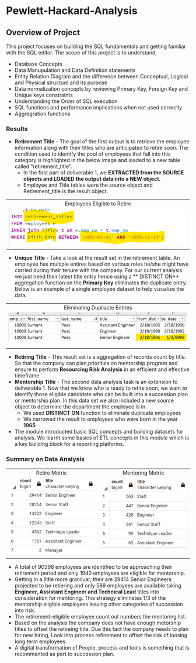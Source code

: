 # Pewlett-Hackard-Analysis
## Overview of Project
This project focuses on building the SQL fundamentals and getting familiar with the SQL editor. The scope of this project is to understand,
* Database Concepts
* Data Manupulation and Data Definition statements
* Entity Relation Diagram and the difference between Conceptual, Logical and Physical structure and its purpose
* Data normalization concepts by reviewing Primary Key, Foreign Key and Unique keys constraints
* Understanding the Order of SQL execution
* SQL functions and performance implications when not used correctly
* Aggregration functions
      
### Results
* **Retirement Title**  - The goal of the first output is to retrieve the employee information along with their titles who are anticipated to retire soon. The condition used to identify the pool of employees that fall into this category is highlighted in the below image and loaded to a new table called "retirement_title". 
  * In the first part of deliverable 1, we **EXTRACTED from the SOURCE objects and LOADED the output data into a NEW object.**
  * Employee and Title tables were the source object and Retirement_title is the result object.
 
 <table>
 <tr>   
    <td align="center"> Employees Eligible to Retire  </td>
  </tr> 
  <tr>   
    <td valign="top"> <img src="/Analysis_Project_folder/Pewlette-Hackard-Analysis-Folder/RetirementTitle.png" width="500" /> </td>
   </tr>     
</Table>  
  
  
* **Unique Title** - Take a look at the result set in  the retirement table. An employee has multiple entires based on various roles he/she might have carried during their tenure with the company. For our current analysis we just need their latest title entry hence using a ** DISTINCT ON** aggregation function on the **Primary Key** eliminates the duplicate entry. Below is an example of a single employee dataset to help vizualize the data. 

<table>
 <tr>   
    <td align="center"> Eliminating Dupliacte Entries  </td>
  </tr> 
  <tr>   
    <td valign="top"> <img src="/Analysis_Project_folder/Pewlette-Hackard-Analysis-Folder/DataCleanup.png" width="500" /> </td>
   </tr>     
</Table> 



* **Retiring Title** - This result set is a aggregation of records count by title. So that the company can plan,priorities on mentorship program and ensure to perform **Resourcing Risk Analysis** in an efficient and effective timeframe.  
* **Mentorship Title** - The second data analysis task is an extension to deliverable 1. Now that we know who is ready to retire soon, we want to identify those eligible candidate who can be built into a succession plan or mentorship plan. In this data set we also included a new source object to determine the department the employee is in. 
  * We used **DISTINCT ON** function to eliminate duplicate employees
  * We narrowed the result to employees who were born in the year **1965**
 * The module introducted basic SQL concepts and building datasets for analysis. We learnt some basics of ETL concepts in this module which is a key building block for a reporting platforms.  
  
  
### Summary on Data Analysis

<table>
 <tr>   
    <td align="center" style="bold"> Retire Metric  </td>
    <td align="center" style="bold"> Mentoring Metric </td>  
  </tr> 
  <tr>   
    <td valign="top"> <img src="/Analysis_Project_folder/Pewlette-Hackard-Analysis-Folder/Retires%20Titles.png" width="300" /> </td>
    <td valign="top"> <img src="/Analysis_Project_folder/Pewlette-Hackard-Analysis-Folder/Mentoring%20Titles.png" width="300" /> </td>
   </tr>     
</Table> 

* A total of 90398 employees are identified to be approaching their retirement period and only 1940 employees are eligible for mentorship.
* Getting in a little more graniluar, their are 29414 Senior Engineers projected to be retiering and only 589 employees are available taking **Engineer, Assistant Engineer and Technical Lead** titles into consideration for mentoring. This strategy eliminates 1/3 of the mentorship eligible employees leaving other categories of succession into risk.
* The retirement-eligible employee count out numbers the mentoring list. 
* Based on the analysis the company does not have enough metorship titles to offset the retireing title. Due this fact the company needs to plan for new hiring, Look into process refinement to offset the risk of loosing long term employees.
* A digital transformation of People, process and tools is something that is recommented as part to succession plan.
